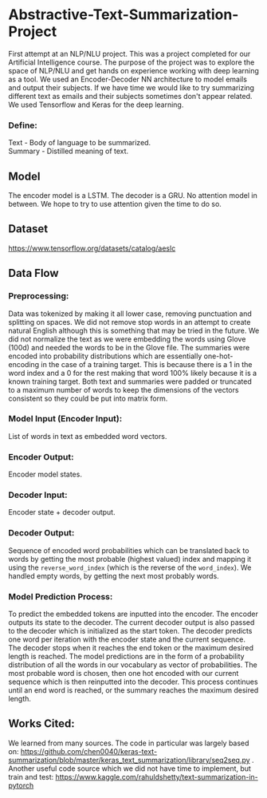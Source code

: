 # Abstractive-Text-Summarization-Project
First attempt at an NLP/NLU project. This was a project completed for our Artificial Intelligence course. The purpose of the project was to explore the space of NLP/NLU and get hands on experience working with deep learning as a tool. We used an Encoder-Decoder NN architecture to model emails and output their subjects. If we have time we would like to try summarizing different text as emails and their subjects sometimes don't appear related. We used Tensorflow and Keras for the deep learning.
### Define:
Text - Body of language to be summarized.  <br />
Summary - Distilled meaning of text.

## Model
The encoder model is a LSTM. The decoder is a GRU. No attention model in between. We hope to try to use attention given the time to do so.

## Dataset
https://www.tensorflow.org/datasets/catalog/aeslc

## Data Flow
### Preprocessing:
Data was tokenized by making it all lower case, removing punctuation and splitting on spaces. We did not remove stop words in an attempt to create natural English although this is something that may be tried in the future. We did not normalize the text as we were embedding the words using Glove (100d) and needed the words to be in the Glove file. The summaries were encoded into probability distributions which are essentially one-hot-encoding in the case of a training target. This is because there is a 1 in the word index and a 0 for the rest making that word 100% likely because it is a known training target. Both text and summaries were padded or truncated to a maximum number of words to keep the dimensions of the vectors consistent so they could be put into matrix form.
### Model Input (Encoder Input):
List of words in text as embedded word vectors.
### Encoder Output: 
Encoder model states.
### Decoder Input:
Encoder state + decoder output.
### Decoder Output:
Sequence of encoded word probabilities which can be translated back to words by getting the most probable (highest valued) index and mapping it using the `reverse_word_index` (which is the reverse of the `word_index`). We handled empty words, by getting the next most probably words.
### Model Prediction Process:
To predict the embedded tokens are inputted into the encoder. The encoder outputs its state to the decoder. The current decoder output is also passed to the decoder which is initialized as the start token. The decoder predicts one word per iteration with the encoder state and the current sequence. The decoder stops when it reaches the end token or the maximum desired length is reached. The model predictions are in the form of a probability distribution of all the words in our vocabulary as vector of probabilities. The most probable word is chosen, then one hot encoded with our current sequence which is then reinputted into the decoder. This process continues until an end word is reached, or the summary reaches the maximum desired length.

## Works Cited:
We learned from many sources. The code in particular was largely based on: https://github.com/chen0040/keras-text-summarization/blob/master/keras_text_summarization/library/seq2seq.py .  <br />
Another useful code source which we did not have time to implement, but train and test: https://www.kaggle.com/rahuldshetty/text-summarization-in-pytorch
